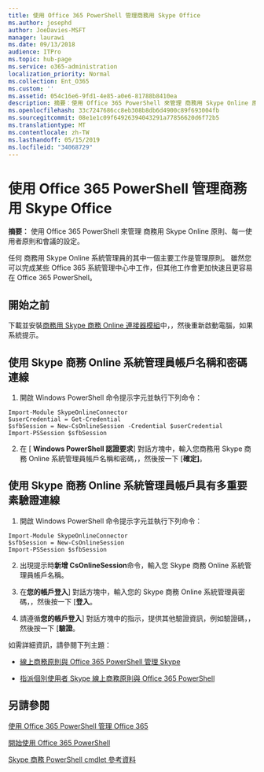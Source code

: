 ```yaml
---
title: 使用 Office 365 PowerShell 管理商務用 Skype Office
ms.author: josephd
author: JoeDavies-MSFT
manager: laurawi
ms.date: 09/13/2018
audience: ITPro
ms.topic: hub-page
ms.service: o365-administration
localization_priority: Normal
ms.collection: Ent_O365
ms.custom: ''
ms.assetid: 054c16e6-9fd1-4e85-a0e6-81788b8410ea
description: 摘要︰使用 Office 365 PowerShell 來管理 商務用 Skype Online 原則、每一使用者原則和會議的設定。
ms.openlocfilehash: 33c7247686cc8eb308b8db6d4900c89f693004fb
ms.sourcegitcommit: 08e1e1c09f64926394043291a77856620d6f72b5
ms.translationtype: MT
ms.contentlocale: zh-TW
ms.lasthandoff: 05/15/2019
ms.locfileid: "34068729"
---
```

# <a name="manage-skype-for-business-online-with-office-365-powershell"></a>使用 Office 365 PowerShell 管理商務用 Skype Office

 **摘要︰** 使用 Office 365 PowerShell 來管理 商務用 Skype Online 原則、每一使用者原則和會議的設定。
  
任何 商務用 Skype Online 系統管理員的其中一個主要工作是管理原則。 雖然您可以完成某些 Office 365 系統管理中心中工作，但其他工作會更加快速且更容易在 Office 365 PowerShell。 

## <a name="before-you-start"></a>開始之前

下載並安裝[商務用 Skype 商務 Online 連接器模組](https://www.microsoft.com/en-us/download/details.aspx?id=39366)中，，然後重新啟動電腦，如果系統提示。


## <a name="connect-using-a-skype-for-business-online-administrator-account-name-and-password"></a>使用 Skype 商務 Online 系統管理員帳戶名稱和密碼連線

1. 開啟 Windows PowerShell 命令提示字元並執行下列命令： 
    
  ```
  Import-Module SkypeOnlineConnector
  $userCredential = Get-Credential
  $sfbSession = New-CsOnlineSession -Credential $userCredential
  Import-PSSession $sfbSession
  ```

2. 在 [ **Windows PowerShell 認證要求**] 對話方塊中，輸入您商務用 Skype 商務 Online 系統管理員帳戶名稱和密碼，，然後按一下 [**確定]**。


## <a name="connect-using-a-skype-for-business-online-administrator-account-with-multifactor-authentication"></a>使用 Skype 商務 Online 系統管理員帳戶具有多重要素驗證連線

1. 開啟 Windows PowerShell 命令提示字元並執行下列命令：

  ```
  Import-Module SkypeOnlineConnector
  $sfbSession = New-CsOnlineSession
  Import-PSSession $sfbSession
  ```

2. 出現提示時**新增 CsOnlineSession**命令，輸入您 Skype 商務 Online 系統管理員帳戶名稱。

3. 在**您的帳戶登入**] 對話方塊中，輸入您的 Skype 商務 Online 系統管理員密碼，，然後按一下 [**登入**。

4. 請遵循**您的帳戶登入**] 對話方塊中的指示，提供其他驗證資訊，例如驗證碼，，然後按一下 [**驗證**。

如需詳細資訊，請參閱下列主題：
  
- [線上商務原則與 Office 365 PowerShell 管理 Skype](manage-skype-for-business-online-policies-with-office-365-powershell.md)
    
- [指派個別使用者 Skype 線上商務原則與 Office 365 PowerShell](assign-per-user-skype-for-business-online-policies-with-office-365-powershell.md)
    
## <a name="see-also"></a>另請參閱

[使用 Office 365 PowerShell 管理 Office 365](manage-office-365-with-office-365-powershell.md)
  
[開始使用 Office 365 PowerShell](getting-started-with-office-365-powershell.md)

[Skype 商務 PowerShell cmdlet 參考資料](https://docs.microsoft.com/powershell/module/skype/?view=skype-ps)

